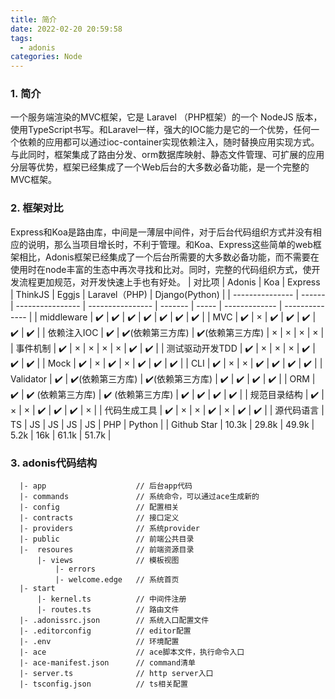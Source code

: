 ```yaml
---
title: 简介
date: 2022-02-20 20:59:58
tags: 
  - adonis
categories: Node
---
```

### 1. 简介
一个服务端渲染的MVC框架，它是 Laravel （PHP框架）的一个 NodeJS 版本，使用TypeScript书写。和Laravel一样，强大的IOC能力是它的一个优势，任何一个依赖的应用都可以通过ioc-container实现依赖注入，随时替换应用实现方式。与此同时，框架集成了路由分发、orm数据库映射、静态文件管理、可扩展的应用分层等优势，框架已经集成了一个Web后台的大多数必备功能，是一个完整的MVC框架。

### 2. 框架对比
Express和Koa是路由库，中间是一薄层中间件，对于后台代码组织方式并没有相应的说明，那么当项目增长时，不利于管理。和Koa、Express这些简单的web框架相比，Adonis框架已经集成了一个后台所需要的大多数必备功能，而不需要在使用时在node丰富的生态中再次寻找和比对。同时，完整的代码组织方式，使开发流程更加规范，对开发快速上手也有好处。
| 对比项          | Adonis | Koa              | Express          | ThinkJS | Eggjs | Laravel（PHP) | Django(Python) |
| --------------- | ------ | ---------------- | ---------------- | ------- | ----- | ------------- | -------------- |
| middleware      | ✔️      | ✔️                | ✔️                | ✔️       | ✔️     | ✔️             | ✔️              |
| MVC             | ✔️      | ×                | ✔️                | ✔️       | ✔️     | ✔️             | ✔️              |
| 依赖注入IOC     | ✔️      | ✔️(依赖第三方库)  | ✔️(依赖第三方库)  | ×       | ×     | ×             | ×              |
| 事件机制        | ✔️      | ×                | ×                | ×       | ×     | ✔️             | ✔️              |
| 测试驱动开发TDD | ✔️      | ×                | ×                | ×       | ✔️     | ✔️             | ✔️              |
| Mock            | ✔️      | ×                | ✔️                | ×       | ✔️     | ✔️             | ✔️              |
| CLI             | ✔️      | ×                | ×                | ✔️       | ✔️     | ✔️             | ✔️              |
| Validator       | ✔️      | ✔️(依赖第三方库)  | ✔️(依赖第三方库)  | ✔️       | ✔️     | ✔️             | ✔️              |
| ORM             | ✔️      | ✔️ (依赖第三方库) | ✔️ (依赖第三方库) | ✔️       | ✔️     | ✔️             | ✔️              |
| 规范目录结构    | ✔️      | ×                | ×                | ✔️       | ✔️     | ✔️             | ×              |
| 代码生成工具    | ✔️      | ×                | ×                | ✔️       | ×     | ✔️             | ✔️              |
| 源代码语言      | TS     | JS               | JS               | JS      | JS    | PHP           | Python         |
| Github Star     | 10.3k  | 29.8k            | 49.9k            | 5.2k    | 16k   | 61.1k         | 51.7k          |

### 3. adonis代码结构
```
  |- app                    // 后台app代码
  |- commands               // 系统命令，可以通过ace生成新的
  |- config                 // 配置相关
  |- contracts              // 接口定义
  |- providers              // 系统provider
  |- public                 // 前端公共目录
  |-  resoures              // 前端资源目录
      |- views              // 模板视图
          |- errors
          |- welcome.edge   // 系统首页
  |- start
      |- kernel.ts          // 中间件注册
      |- routes.ts          // 路由文件
  |- .adonissrc.json        // 系统入口配置文件
  |- .editorconfig          // editor配置
  |- .env                   // 环境配置
  |- ace                    // ace脚本文件，执行命令入口
  |- ace-manifest.json      // command清单
  |- server.ts              // http server入口
  |- tsconfig.json          // ts相关配置

```


